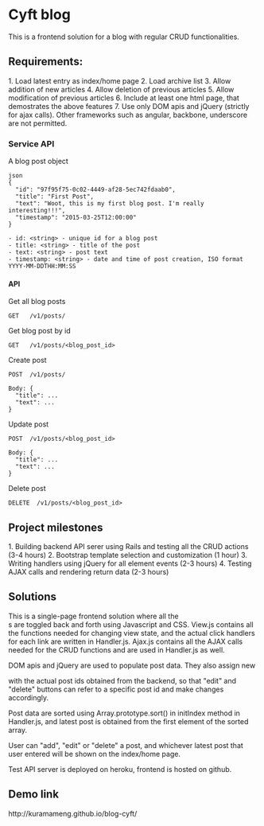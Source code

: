 <h1>Cyft blog</h1>

This is a frontend solution for a blog with regular CRUD functionalities. 

<h2>Requirements:</h2>
  1. Load latest entry as index/home page
  2. Load archive list
  3. Allow addition of new articles
  4. Allow deletion of previous articles
  5. Allow modification of previous articles
  6. Include at least one html page, that demostrates the above features
  7. Use only DOM apis and jQuery (strictly for ajax calls). Other frameworks such as angular, backbone, underscore are not permitted.
  
  ### Service API
  A blog post object
  ```
  json
  {
    "id": "97f95f75-0c02-4449-af28-5ec742fdaab0",
    "title": "First Post",
    "text": "Woot, this is my first blog post. I'm really interesting!!!",
    "timestamp": "2015-03-25T12:00:00"
  }

  - id: <string> - unique id for a blog post
  - title: <string> - title of the post
  - text: <string> - post text
  - timestamp: <string> - date and time of post creation, ISO format YYYY-MM-DDTHH:MM:SS
  ```
  
  #### API
  
  Get all blog posts
  ```
  GET   /v1/posts/
  ```
  
  Get blog post by id
  ```
  GET   /v1/posts/<blog_post_id>
  ```
  
  Create post
  ```
  POST  /v1/posts/
  
  Body: {
    "title": ...
    "text": ...
  }
  ```
  
  Update post
  ```
  POST  /v1/posts/<blog_post_id>
  
  Body: {
    "title": ...
    "text": ...
  }
  ```
  
  Delete post
  
  ```
  DELETE  /v1/posts/<blog_post_id>
  ```

<h2>Project milestones</h2>
  1. Building backend API serer using Rails and testing all the CRUD actions (3-4 hours) 
  2. Bootstrap template selection and customization (1 hour)
  3. Writing handlers using jQuery for all element events (2-3 hours)
  4. Testing AJAX calls and rendering return data (2-3 hours)

<h2>Solutions</h2>
This is a single-page frontend solution where all the <div>s are toggled back and forth using Javascript and CSS. View.js contains all the functions needed for changing view state, and the actual click handlers for each link are written in Handler.js. Ajax.js contains all the AJAX calls needed for the CRUD functions and are used in Handler.js as well.

DOM apis and jQuery are used to populate post data. They also assign new <div id> with the actual post ids obtained from the backend, so that "edit" and "delete" buttons can refer to a specific post id and make changes accordingly.

Post data are sorted using Array.prototype.sort() in initIndex method in Handler.js, and latest post is obtained from the first element of the sorted array.

User can "add", "edit" or "delete" a post, and whichever latest post that user entered will be shown on the index/home page.

Test API server is deployed on heroku, frontend is hosted on github.

<h2>Demo link</h2>
http://kuramameng.github.io/blog-cyft/




